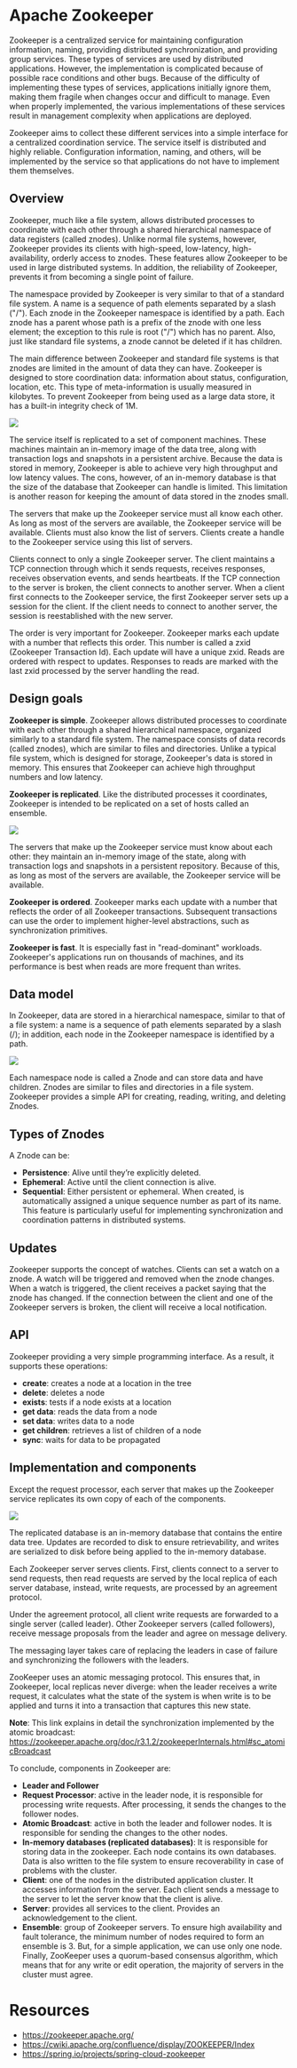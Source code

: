 # Apache Zookeeper

Zookeeper is a centralized service for maintaining configuration information, naming, providing distributed synchronization, and providing group services. These types of services are used by distributed applications. However, the implementation is complicated because of possible race conditions and other bugs. Because of the difficulty of implementing these types of services, applications initially ignore them, making them fragile when changes occur and difficult to manage. Even when properly implemented, the various implementations of these services result in management complexity when applications are deployed.

Zookeeper aims to collect these different services into a simple interface for a centralized coordination service. The service itself is distributed and highly reliable. Configuration information, naming, and others, will be implemented by the service so that applications do not have to implement them themselves.

## Overview

Zookeeper, much like a file system, allows distributed processes to coordinate with each other through a shared hierarchical namespace of data registers (called znodes). Unlike normal file systems, however, Zookeeper provides its clients with high-speed, low-latency, high-availability, orderly access to znodes. These features allow Zookeeper to be used in large distributed systems. In addition, the reliability of Zookeeper, prevents it from becoming a single point of failure.

The namespace provided by Zookeeper is very similar to that of a standard file system. A name is a sequence of path elements separated by a slash ("/"). Each znode in the Zookeeper namespace is identified by a path. Each znode has a parent whose path is a prefix of the znode with one less element; the exception to this rule is root ("/") which has no parent. Also, just like standard file systems, a znode cannot be deleted if it has children.

The main difference between Zookeeper and standard file systems is that znodes are limited in the amount of data they can have. Zookeeper is designed to store coordination data: information about status, configuration, location, etc. This type of meta-information is usually measured in kilobytes. To prevent Zookeeper from being used as a large data store, it has a built-in integrity check of 1M.

![](../../../slides/images/zookeeper-overview.png)

The service itself is replicated to a set of component machines. These machines maintain an in-memory image of the data tree, along with transaction logs and snapshots in a persistent archive. Because the data is stored in memory, Zookeeper is able to achieve very high throughput and low latency values. The cons, however, of an in-memory database is that the size of the database that Zookeeper can handle is limited. This limitation is another reason for keeping the amount of data stored in the znodes small.

The servers that make up the Zookeeper service must all know each other. As long as most of the servers are available, the Zookeeper service will be available. Clients must also know the list of servers. Clients create a handle to the Zookeeper service using this list of servers.

Clients connect to only a single Zookeeper server. The client maintains a TCP connection through which it sends requests, receives responses, receives observation events, and sends heartbeats. If the TCP connection to the server is broken, the client connects to another server. When a client first connects to the Zookeeper service, the first Zookeeper server sets up a session for the client. If the client needs to connect to another server, the session is reestablished with the new server.

The order is very important for Zookeeper. Zookeeper marks each update with a number that reflects this order. This number is called a zxid (Zookeeper Transaction Id). Each update will have a unique zxid. Reads are ordered with respect to updates. Responses to reads are marked with the last zxid processed by the server handling the read.

## Design goals

**Zookeeper is simple**. Zookeeper allows distributed processes to coordinate with each other through a shared hierarchical namespace, organized similarly to a standard file system. The namespace consists of data records (called znodes), which are similar to files and directories. Unlike a typical file system, which is designed for storage, Zookeeper's data is stored in memory. This ensures that Zookeeper can achieve high throughput numbers and low latency.

**Zookeeper is replicated**. Like the distributed processes it coordinates, Zookeeper is intended to be replicated on a set of hosts called an ensemble.

![](../../../slides/images/zookeeper-design-goals.jpg)

The servers that make up the Zookeeper service must know about each other: they maintain an in-memory image of the state, along with transaction logs and snapshots in a persistent repository. Because of this, as long as most of the servers are available, the Zookeeper service will be available.

**Zookeeper is ordered**. Zookeeper marks each update with a number that reflects the order of all Zookeeper transactions. Subsequent transactions can use the order to implement higher-level abstractions, such as synchronization primitives.

**Zookeeper is fast**. It is especially fast in "read-dominant" workloads. Zookeeper's applications run on thousands of machines, and its performance is best when reads are more frequent than writes.

## Data model

In Zookeeper, data are stored in a hierarchical namespace, similar to that of a file system: a name is a sequence of path elements separated by a slash (/); in addition, each node in the Zookeeper namespace is identified by a path.

![](../../../slides/images/zookeeper-data-model.jpg)

Each namespace node is called a Znode and can store data and have children. Znodes are similar to files and directories in a file system. Zookeeper provides a simple API for creating, reading, writing, and deleting Znodes.

## Types of Znodes

A Znode can be:
- **Persistence**: Alive until they’re explicitly deleted.
- **Ephemeral**: Active until the client connection is alive.
- **Sequential**: Either persistent or ephemeral. When created, is automatically assigned a unique sequence number as part of its name. This feature is particularly useful for implementing synchronization and coordination patterns in distributed systems.

## Updates

Zookeeper supports the concept of watches. Clients can set a watch on a znode. A watch will be triggered and removed when the znode changes. When a watch is triggered, the client receives a packet saying that the znode has changed. If the connection between the client and one of the Zookeeper servers is broken, the client will receive a local notification.

## API

Zookeeper providing a very simple programming interface. As a result, it supports these operations:
- **create**: creates a node at a location in the tree
- **delete**: deletes a node
- **exists**: tests if a node exists at a location 
- **get data**: reads the data from a node 
- **set data**: writes data to a node 
- **get children**: retrieves a list of children of a node 
- **sync**: waits for data to be propagated

## Implementation and components

Except the request processor, each server that makes up the Zookeeper service replicates its own copy of each of the components.

![](../../../slides/images/zookeeper-ensemble.jpg)

The replicated database is an in-memory database that contains the entire data tree. Updates are recorded to disk to ensure retrievability, and writes are serialized to disk before being applied to the in-memory database.

Each Zookeeper server serves clients. First, clients connect to a server to send requests, then read requests are served by the local replica of each server database, instead, write requests, are processed by an agreement protocol.

Under the agreement protocol, all client write requests are forwarded to a single server (called leader). Other Zookeeper servers (called followers), receive message proposals from the leader and agree on message delivery.

The messaging layer takes care of replacing the leaders in case of failure and synchronizing the followers with the leaders.

ZooKeeper uses an atomic messaging protocol. This ensures that, in Zookeeper, local replicas never diverge: when the leader receives a write request, it calculates what the state of the system is when write is to be applied and turns it into a transaction that captures this new state.

**Note**: This link explains in detail the synchronization implemented by the atomic broadcast: https://zookeeper.apache.org/doc/r3.1.2/zookeeperInternals.html#sc_atomicBroadcast

To conclude, components in Zookeeper are:
- **Leader and Follower**
- **Request Processor**: active in the leader node, it is responsible for processing write requests. After processing, it sends the changes to the follower nodes. 
- **Atomic Broadcast**: active in both the leader and follower nodes. It is responsible for sending the changes to the other nodes. 
- **In-memory databases (replicated databases)**: It is responsible for storing data in the zookeeper. Each node contains its own databases. Data is also written to the file system to ensure recoverability in case of problems with the cluster. 
- **Client**: one of the nodes in the distributed application cluster. It accesses information from the server. Each client sends a message to the server to let the server know that the client is alive. 
- **Server**: provides all services to the client. Provides an acknowledgement to the client. 
- **Ensemble**: group of Zookeeper servers. To ensure high availability and fault tolerance, the minimum number of nodes required to form an ensemble is 3. But, for a simple application, we can use only one node. Finally, ZooKeeper uses a quorum-based consensus algorithm, which means that for any write or edit operation, the majority of servers in the cluster must agree.

# Resources

- https://zookeeper.apache.org/
- https://cwiki.apache.org/confluence/display/ZOOKEEPER/Index
- https://spring.io/projects/spring-cloud-zookeeper

